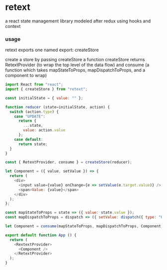 # retext
a react state management library modeled after redux using hooks and context

### usage
retext exports one named export: createStore

create a store by passing createStore a function
createStore returns
  RetextProvider (to wrap the top level of the data flow)
    and
  consume (a function which takes mapStateToProps, mapDispatchToProps, and a component to wrap)
```javascript
import React from "react";
import { createStore } from "retext";

const initialState = { value: "" };

function reducer (state=initialState, action) {
  switch (action.type) {
    case "UPDATE":
      return {
        ...state,
        value: action.value
      };
    case default:
      return state;
  }
}

const { RetextProvider, consume } = createStore(reducer);

let Component = ({ value, setValue }) => {
  return (
    <div>
      <input value={value} onChange={e => setValue(e.target.value)} />
      <span>Value: {value}</span>
    </div>
  );
};

const mapStateToProps = state => ({ value: state.value });
const mapDispatchToProps = dispatch => ({ setValue: dispatch({ type: "UPDATE", value });

let Component = consume(mapStateToProps, mapDispatchToProps, Component);

export default function App () {
  return (
    <RextextProvider>
      <Component />
    </RetextProvider>
  );
}
```
